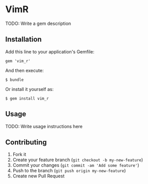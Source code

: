 # VimR

TODO: Write a gem description

## Installation

Add this line to your application's Gemfile:

    gem 'vim_r'

And then execute:

    $ bundle

Or install it yourself as:

    $ gem install vim_r

## Usage

TODO: Write usage instructions here

## Contributing

1. Fork it
2. Create your feature branch (`git checkout -b my-new-feature`)
3. Commit your changes (`git commit -am 'Add some feature'`)
4. Push to the branch (`git push origin my-new-feature`)
5. Create new Pull Request
